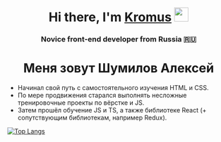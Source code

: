 <h1 align="center">Hi there, I'm <a href="https://t.me/Kromus275" target="_blank">Kromus</a> 
<img src="https://github.com/blackcater/blackcater/raw/main/images/Hi.gif" height="32"/></h1>
<h3 align="center">Novice front-end developer from Russia 🇷🇺</h3>

<h1 align="center">Меня зовут Шумилов Алексей</h1>

<ul>
<li>Начинал свой путь с самостоятельного изучения HTML и CSS.</li>
<li>По мере продвижения старался выполнять несложные тренировочные проекты по вёрстке и JS.</li>
<li>Затем прошёл обучение JS и TS, а также библиотеке React (+ сопутствующим библиотекам, например Redux).</li>
</ul>

[![Top Langs](https://github-readme-stats.vercel.app/api/top-langs/?username=Kromus22&langs_count=8)](https://github.com/Kromus22/github-readme-stats)

<!--
**Kromus22/Kromus22** is a ✨ _special_ ✨ repository because its `README.md` (this file) appears on your GitHub profile.

Here are some ideas to get you started:

- 🔭 I’m currently working on ...
- 🌱 I’m currently learning ...
- 👯 I’m looking to collaborate on ...
- 🤔 I’m looking for help with ...
- 💬 Ask me about ...
- 📫 How to reach me: ...
- 😄 Pronouns: ...
- ⚡ Fun fact: ...
-->

